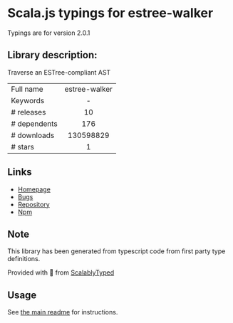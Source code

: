 
# Scala.js typings for estree-walker

Typings are for version 2.0.1

## Library description:
Traverse an ESTree-compliant AST

|                    |                 |
| ------------------ | :-------------: |
| Full name          | estree-walker |
| Keywords           | - |
| # releases         | 10 |
| # dependents       | 176 |
| # downloads        | 130598829 |
| # stars            | 1 |

## Links
- [Homepage](https://github.com/Rich-Harris/estree-walker#readme)
- [Bugs](https://github.com/Rich-Harris/estree-walker/issues)
- [Repository](https://github.com/Rich-Harris/estree-walker)
- [Npm](https://www.npmjs.com/package/estree-walker)
    


## Note
This library has been generated from typescript code from first party type definitions.

Provided with :purple_heart: from [ScalablyTyped](https://github.com/oyvindberg/ScalablyTyped)

## Usage
See [the main readme](../../readme.md) for instructions.


